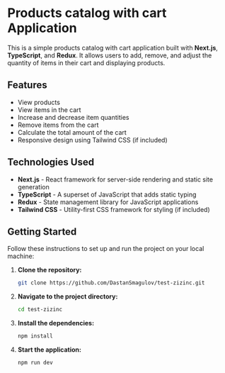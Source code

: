 # Products catalog with cart Application

This is a simple products catalog with cart application built with **Next.js**, **TypeScript**, and **Redux**. It allows users to add, remove, and adjust the quantity of items in their cart and displaying products. 

## Features

- View products
- View items in the cart
- Increase and decrease item quantities
- Remove items from the cart
- Calculate the total amount of the cart
- Responsive design using Tailwind CSS (if included)

## Technologies Used

- **Next.js** - React framework for server-side rendering and static site generation
- **TypeScript** - A superset of JavaScript that adds static typing
- **Redux** - State management library for JavaScript applications
- **Tailwind CSS** - Utility-first CSS framework for styling (if included)


## Getting Started

Follow these instructions to set up and run the project on your local machine:

1. **Clone the repository:**

   ```bash
   git clone https://github.com/DastanSmagulov/test-zizinc.git

   ```

2. **Navigate to the project directory:**
   ```bash
   cd test-zizinc

   ```
3. **Install the dependencies:**
   ```bash
   npm install

4. **Start the application:**
   ```bash
   npm run dev
   ```
